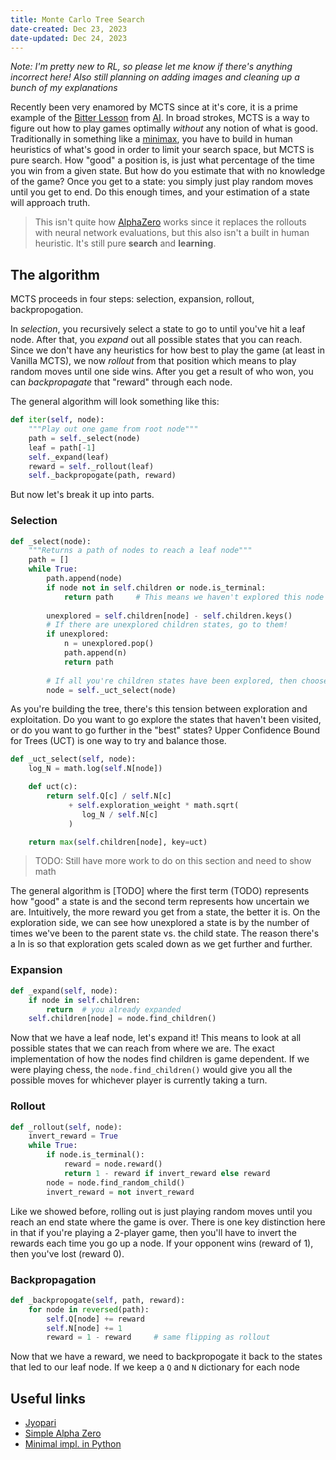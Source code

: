 ```yaml
---
title: Monte Carlo Tree Search
date-created: Dec 23, 2023
date-updated: Dec 24, 2023
---
```


*Note: I'm pretty new to RL, so please let me know if there's anything incorrect here! Also still planning on adding images and cleaning up a bunch of my explanations*

Recently been very enamored by MCTS since at it's core, it is a prime example of the [Bitter Lesson](http://www.incompleteideas.net/IncIdeas/BitterLesson.html) from [AI](ai). In broad strokes, MCTS is a way to figure out how to play games optimally *without* any notion of what is good. Traditionally in something like a [minimax](https://en.wikipedia.org/wiki/Minimax), you have to build in human heuristics of what's good in order to limit your search space, but MCTS is pure search. How "good" a position is, is just what percentage of the time you win from a given state. But how do you estimate that with no knowledge of the game? Once you get to a state: you simply just play random moves until you get to end. Do this enough times, and your estimation of a state will approach truth.

> This isn't quite how [AlphaZero](https://en.wikipedia.org/wiki/AlphaZero) works since it replaces the rollouts with neural network evaluations, but this also isn't a built in human heuristic. It's still pure **search** and **learning**.

## The algorithm

MCTS proceeds in four steps: selection, expansion, rollout, backpropogation.

In *selection*, you recursively select a state to go to until you've hit a leaf node. After that, you *expand* out all possible states that you can reach. Since we don't have any heuristics for how best to play the game (at least in Vanilla MCTS), we now *rollout* from that position which means to play random moves until one side wins. After you get a result of who won, you can *backpropagate* that "reward" through each node.

The general algorithm will look something like this:

```py
def iter(self, node):
    """Play out one game from root node"""
    path = self._select(node)
    leaf = path[-1]
    self._expand(leaf)
    reward = self._rollout(leaf)
    self._backpropogate(path, reward)
```

But now let's break it up into parts.

### Selection

```py
def _select(node):
    """Returns a path of nodes to reach a leaf node"""
    path = []
    while True:
        path.append(node)
        if node not in self.children or node.is_terminal:
            return path     # This means we haven't explored this node or it's the end
        
        unexplored = self.children[node] - self.children.keys()
        # If there are unexplored children states, go to them!
        if unexplored:
            n = unexplored.pop()
            path.append(n)
            return path
        
        # If all you're children states have been explored, then choose one "optimally"
        node = self._uct_select(node)
```

As you're building the tree, there's this tension between exploration and exploitation. Do you want to go explore the states that haven't been visited, or do you want to go further in the "best" states? Upper Confidence Bound for Trees (UCT) is one way to try and balance those.

```py
def _uct_select(self, node):
    log_N = math.log(self.N[node])

    def uct(c):
        return self.Q[c] / self.N[c] 
             + self.exploration_weight * math.sqrt(
                log_N / self.N[c]
             )

    return max(self.children[node], key=uct)
```

> TODO: Still have more work to do on this section and need to show math

The general algorithm is [TODO] where the first term (TODO) represents how "good" a state is and the second term represents how uncertain we are. Intuitively, the more reward you get from a state, the better it is. On the exploration side, we can see how unexplored a state is by the number of times we've been to the parent state vs. the child state. The reason there's a ln is so that exploration gets scaled down as we get further and further.

### Expansion

```py
def _expand(self, node):
    if node in self.children:
        return  # you already expanded
    self.children[node] = node.find_children()
```

Now that we have a leaf node, let's expand it! This means to look at all possible states that we can reach from where we are. The exact implementation of how the nodes find children is game dependent. If we were playing chess, the `node.find_children()` would give you all the possible moves for whichever player is currently taking a turn.

### Rollout

```py
def _rollout(self, node):
    invert_reward = True
    while True:
        if node.is_terminal():
            reward = node.reward()
            return 1 - reward if invert_reward else reward
        node = node.find_random_child()
        invert_reward = not invert_reward
```

Like we showed before, rolling out is just playing random moves until you reach an end state where the game is over. There is one key distinction here in that if you're playing a 2-player game, then you'll have to invert the rewards each time you go up a node. If your opponent wins (reward of 1), then you've lost (reward 0).

### Backpropagation

```py
def _backpropogate(self, path, reward):
    for node in reversed(path):
        self.Q[node] += reward
        self.N[node] += 1
        reward = 1 - reward     # same flipping as rollout
```

Now that we have a reward, we need to backpropogate it back to the states that led to our leaf node. If we keep a `Q` and `N` dictionary for each node

## Useful links

- [Jyopari](https://jyopari.github.io/MCTS.html)
- [Simple Alpha Zero](https://web.stanford.edu/~surag/posts/alphazero.html)
- [Minimal impl. in Python](https://gist.github.com/qpwo/c538c6f73727e254fdc7fab81024f6e1)